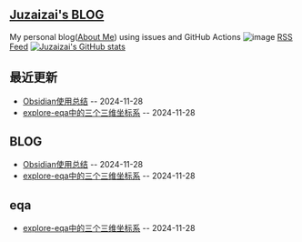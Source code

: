 ## [Juzaizai's BLOG](https://github.com/aqvq/aqvq)
My personal blog([About Me](https://www.juzaizai.com)) using issues and GitHub Actions
![image](https://github.com/user-attachments/assets/a168bf11-661e-4566-b042-7fc9544de528)
[RSS Feed](https://raw.githubusercontent.com/aqvq/aqvq/master/feed.xml) 
[![Juzaizai's GitHub stats](https://github-readme-stats.vercel.app/api?username=aqvq)](https://github.com/aqvq)


## 最近更新
- [Obsidian使用总结](https://github.com/aqvq/aqvq/issues/2) -- 2024-11-28
- [explore-eqa中的三个三维坐标系](https://github.com/aqvq/aqvq/issues/1) -- 2024-11-28
## BLOG
- [Obsidian使用总结](https://github.com/aqvq/aqvq/issues/2) -- 2024-11-28
- [explore-eqa中的三个三维坐标系](https://github.com/aqvq/aqvq/issues/1) -- 2024-11-28
## eqa
- [explore-eqa中的三个三维坐标系](https://github.com/aqvq/aqvq/issues/1) -- 2024-11-28
